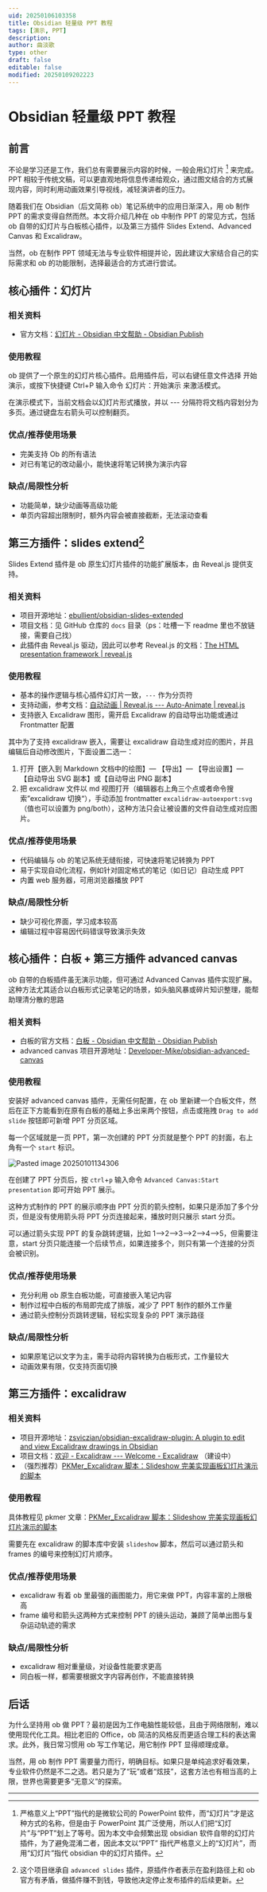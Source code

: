 ```yaml
---
uid: 20250106103358
title: Obsidian 轻量级 PPT 教程
tags: [演示, PPT]
description: 
author: 曲淡歌
type: other
draft: false
editable: false
modified: 20250109202223
---
```


# Obsidian 轻量级 PPT 教程

## 前言

不论是学习还是工作，我们总有需要展示内容的时候，一般会用幻灯片 [^1] 来完成。PPT 相较于传统文稿，可以更直观地将信息传递给观众，通过图文结合的方式展现内容，同时利用动画效果引导视线，减轻演讲者的压力。

随着我们在 Obsidian（后文简称 ob）笔记系统中的应用日渐深入，用 ob 制作 PPT 的需求变得自然而然。本文将介绍几种在 ob 中制作 PPT 的常见方式，包括 ob 自带的幻灯片与白板核心插件，以及第三方插件 Slides Extend、Advanced Canvas 和 Excalidraw。

当然，ob 在制作 PPT 领域无法与专业软件相提并论，因此建议大家结合自己的实际需求和 ob 的功能限制，选择最适合的方式进行尝试。

## 核心插件：幻灯片

### 相关资料

- 官方文档：[幻灯片 - Obsidian 中文帮助 - Obsidian Publish](https://publish.obsidian.md/help-zh/%E6%A0%B8%E5%BF%83%E6%8F%92%E4%BB%B6/%E5%B9%BB%E7%81%AF%E7%89%87)

### 使用教程

ob 提供了一个原生的幻灯片核心插件。启用插件后，可以右键任意文件选择 开始演示，或按下快捷键 Ctrl+P 输入命令 幻灯片：开始演示 来激活模式。

在演示模式下，当前文档会以幻灯片形式播放，并以 --- 分隔符将文档内容划分为多页。通过键盘左右箭头可以控制翻页。

### 优点/推荐使用场景

- 完美支持 Ob 的所有语法
- 对已有笔记的改动最小，能快速将笔记转换为演示内容

### 缺点/局限性分析

- 功能简单，缺少动画等高级功能
- 单页内容超出限制时，额外内容会被直接截断，无法滚动查看

## 第三方插件：slides extend[^2]

Slides Extend 插件是 ob 原生幻灯片插件的功能扩展版本，由 Reveal.js 提供支持。

### 相关资料

- 项目开源地址：[ebullient/obsidian-slides-extended](https://github.com/ebullient/obsidian-slides-extended)
- 项目文档：见 GitHub 仓库的 `docs` 目录（ps：吐槽一下 readme 里也不放链接，需要自己找）
- 此插件由 Reveal.js 驱动，因此可以参考 Reveal.js 的文档：[The HTML presentation framework | reveal.js](https://revealjs.com/)

### 使用教程

- 基本的操作逻辑与核心插件幻灯片一致，`---` 作为分页符
- 支持动画，参考文档：[自动动画 | Reveal.js --- Auto-Animate | reveal.js](https://revealjs.com/auto-animate/)
- 支持嵌入 Excalidraw 图形，需开启 Excalidraw 的自动导出功能或通过 Frontmatter 配置

其中为了支持 excalidraw 嵌入，需要让 excalidraw 自动生成对应的图片，并且编辑后自动修改图片，下面设置二选一：

1. 打开【嵌入到 Markdown 文档中的绘图】— 【导出】— 【导出设置】— 【自动导出 SVG 副本】或【自动导出 PNG 副本】
2. 把 excalidraw 文件以 md 视图打开（编辑器右上角三个点或者命令搜索”excalidraw 切换“），手动添加 frontmatter `excalidraw-autoexport:svg` （值也可以设置为 png/both），这种方法只会让被设置的文件自动生成对应图片。

### 优点/推荐使用场景

- 代码编辑与 ob 的笔记系统无缝衔接，可快速将笔记转换为 PPT
- 易于实现自动化流程，例如针对固定格式的笔记（如日记）自动生成 PPT
- 内置 web 服务器，可用浏览器播放 PPT

### 缺点/局限性分析

- 缺少可视化界面，学习成本较高
- 编辑过程中容易因代码错误导致演示失效

## 核心插件：白板 + 第三方插件 advanced canvas

ob 自带的白板插件虽无演示功能，但可通过 Advanced Canvas 插件实现扩展。这种方法尤其适合以白板形式记录笔记的场景，如头脑风暴或碎片知识整理，能帮助理清分散的思路

### 相关资料

- 白板的官方文档：[白板 - Obsidian 中文帮助 - Obsidian Publish](https://publish.obsidian.md/help-zh/%E6%A0%B8%E5%BF%83%E6%8F%92%E4%BB%B6/%E7%99%BD%E6%9D%BF)
- advanced canvas 项目开源地址：[Developer-Mike/obsidian-advanced-canvas](https://github.com/Developer-Mike/obsidian-advanced-canvas)

### 使用教程

安装好 advanced canvas 插件，无需任何配置，在 ob 里新建一个白板文件，然后在正下方能看到在原有白板的基础上多出来两个按钮，点击或拖拽 `Drag to add slide` 按钮即可新增 PPT 分页区域。

每一个区域就是一页 PPT，第一次创建的 PPT 分页就是整个 PPT 的封面，右上角有一个 `start` 标识。

![Pasted image 20250101134306](https://cdn.pkmer.cn/images/202501092020419.png!pkmer)

在创建了 PPT 分页后，按 `ctrl`+`p` 输入命令 `Advanced Canvas:Start presentation` 即可开始 PPT 展示。

这种方式制作的 PPT 的展示顺序由 PPT 分页的箭头控制，如果只是添加了多个分页，但是没有使用箭头将 PPT 分页连接起来，播放时则只展示 start 分页。

可以通过箭头实现 PPT 的复杂跳转逻辑，比如 1-->2-->3-->2-->4-->5，但需要注意，start 分页只能连接一个后续节点，如果连接多个，则只有第一个连接的分页会被识别。

### 优点/推荐使用场景

- 充分利用 ob 原生白板功能，可直接嵌入笔记内容
- 制作过程中白板的布局即完成了排版，减少了 PPT 制作的额外工作量
- 通过箭头控制分页跳转逻辑，轻松实现复杂的 PPT 演示路径

### 缺点/局限性分析

- 如果原笔记以文字为主，需手动将内容转换为白板形式，工作量较大
- 动画效果有限，仅支持页面切换

## 第三方插件：excalidraw

### 相关资料

- 项目开源地址：[zsviczian/obsidian-excalidraw-plugin: A plugin to edit and view Excalidraw drawings in Obsidian](https://github.com/zsviczian/obsidian-excalidraw-plugin)
- 项目文档：[欢迎 - Excalidraw --- Welcome - Excalidraw](https://excalidraw-obsidian.online/Welcome) （建设中）
- （强烈推荐）[PKMer_Excalidraw 脚本：Slideshow 完美实现画板幻灯片演示的脚本](https://pkmer.cn/Pkmer-Docs/10-obsidian/obsidian%E7%A4%BE%E5%8C%BA%E6%8F%92%E4%BB%B6/excalidraw/excalidraw%E8%84%9A%E6%9C%AC-slideshow%E5%AE%8C%E7%BE%8E%E5%AE%9E%E7%8E%B0%E7%94%BB%E6%9D%BF%E5%B9%BB%E7%81%AF%E7%89%87%E6%BC%94%E7%A4%BA%E7%9A%84%E8%84%9A%E6%9C%AC/)

### 使用教程

具体教程见 pkmer 文章：[PKMer_Excalidraw 脚本：Slideshow 完美实现画板幻灯片演示的脚本](https://pkmer.cn/Pkmer-Docs/10-obsidian/obsidian%E7%A4%BE%E5%8C%BA%E6%8F%92%E4%BB%B6/excalidraw/excalidraw%E8%84%9A%E6%9C%AC-slideshow%E5%AE%8C%E7%BE%8E%E5%AE%9E%E7%8E%B0%E7%94%BB%E6%9D%BF%E5%B9%BB%E7%81%AF%E7%89%87%E6%BC%94%E7%A4%BA%E7%9A%84%E8%84%9A%E6%9C%AC/)

需要先在 excalidraw 的脚本库中安装 `slideshow` 脚本，然后可以通过箭头和 frames 的编号来控制幻灯片顺序。

### 优点/推荐使用场景

- excalidraw 有着 ob 里最强的画图能力，用它来做 PPT，内容丰富的上限极高
- frame 编号和箭头这两种方式来控制 PPT 的镜头运动，兼顾了简单出图与复杂运动轨迹的需求

### 缺点/局限性分析

- excalidraw 相对重量级，对设备性能要求更高
- 同白板一样，都需要根据文字内容再创作，不能直接转换

## 后话

为什么坚持用 ob 做 PPT？最初是因为工作电脑性能较低，且由于网络限制，难以使用现代化工具。相比老旧的 Office，ob 简洁的风格反而更适合理工科的表达需求。此外，我日常习惯用 ob 写工作笔记，用它制作 PPT 显得顺理成章。

当然，用 ob 制作 PPT 需要量力而行，明确目标。如果只是单纯追求好看效果，专业软件仍然是不二之选。若只是为了“玩”或者“炫技”，这套方法也有相当高的上限，世界也需要更多“无意义”的探索。

---

[^1]: 严格意义上“PPT”指代的是微软公司的 PowerPoint 软件，而“幻灯片”才是这种方式的名称，但是由于 PowerPoint 其广泛使用，所以人们把“幻灯片”与“PPT”划上了等号。因为本文中会频繁出现 obsidian 软件自带的幻灯片插件，为了避免混淆二者，因此本文以“PPT” 指代严格意义上的“幻灯片”，而用“幻灯片”指代 obsidian 中的幻灯片插件。
[^2]: 这个项目继承自 `advanced slides` 插件，原插件作者表示在盈利路径上和 ob 官方有矛盾，做插件赚不到钱，导致他决定停止发布插件的后续更新。